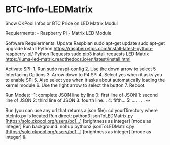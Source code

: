 # BTC-Info-LEDMatrix
Show CKPool Infos or BTC Price on LED Matrix Modul

Requierments:
	- Raspberry Pi
	- Matrix LED Module

Software Requierments:
	Update Raspbian
		sudo apt-get update 
		sudo apt-get upgrade
	Install Python
		https://raspberrytips.com/install-latest-python-raspberry-pi/
	Python Requests
		sudo pip3 install requests
	LED Matrix
		https://luma-led-matrix.readthedocs.io/en/latest/install.html

	
Activate SPI:
	1. Run sudo raspi-config 
	2. Use the down arrow to select 5 Interfacing Options 
	3. Arrow down to P4 SPI 
	4. Select yes when it asks you to enable SPI 
	5. Also select yes when it asks about automatically loading the kernel module 
	6. Use the right arrow to select the <Finish> button 
	7. Reboot.

Run Modes:
	-1: complete JSON line by line
	0: first line of JSON
	1: second line of JSON
	2: third line of JSON
	3: fourth line…
	4: fifth…
	5: ….
	.
	.
	.
	∞

Run (you can use any url that returns a json file):
	cd yourDirectory where btcInfo.py is located
	Run direct:
		python3 jsonToLEDMatrix.py [https://solo.ckpool.org/users/bc1...] [brightness as integer] [mode as integer]
	Run background:
		nohup python3 jsonToLEDMatrix.py [https://solo.ckpool.org/users/bc1...] [brightness as integer] [mode as integer] &
